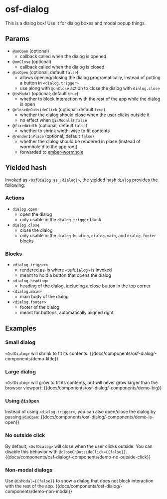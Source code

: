 # osf-dialog

This is a dialog box! Use it for dialog boxes and modal popup things.

## Params
* `@onOpen` (optional)
    * callback called when the dialog is opened
* `@onClose` (optional)
    * callback called when the dialog is closed
* `@isOpen` (optional; default `false`)
    * allows opening/closing the dialog programatically, instead of putting a button in `<dialog.trigger>`
    * use along with `@onClose` action to close the dialog with `dialog.close`
* `@isModal` (optional; default `true`)
    * whether to block interaction with the rest of the app while the dialog is open
* `@closeOnOutsideClick` (optional; default `true`)
    * whether the dialog should close when the user clicks outside it
    * no effect when `@isModal` is `false`
* `@fixedWidth` (optional; default `false`)
    * whether to shrink width-wise to fit contents
* `@renderInPlace` (optional; default `false`)
    * whether the dialog should be rendered in place (instead of wormhole'd to the app root)
    * forwarded to [ember-wormhole](https://github.com/yapplabs/ember-wormhole#can-i-render-in-place-ie-unwormhole)

## Yielded hash
Invoked as `<OsfDialog as |dialog|>`, the yielded hash `dialog` provides the following:

### Actions
* `dialog.open`
    * open the dialog
    * only usable in the `dialog.trigger` block
* `dialog.close`
    * close the dialog
    * only usable in the `dialog.heading`, `dialog.main`, and `dialog.footer` blocks

### Blocks
* `<dialog.trigger>`
    * rendered as-is where `<OsfDialog>` is invoked
    * meant to hold a button that opens the dialog
* `<dialog.heading>`
    * heading of the dialog, including a close button in the top corner
* `<dialog.main>`
    * main body of the dialog
* `<dialog.footer>`
    * footer of the dialog
    * meant for buttons, automatically aligned right

## Examples

### Small dialog
`<OsfDialog>` will shrink to fit its contents:
{{docs/components/osf-dialog/-components/demo-little}}

### Large dialog
`<OsfDialog>` will grow to fit its contents, but will never grow larger than the browser viewport:
{{docs/components/osf-dialog/-components/demo-big}}

### Using `@isOpen`
Instead of using `<dialog.trigger>`, you can also open/close the dialog by passing `@isOpen`:
{{docs/components/osf-dialog/-components/demo-is-open}}

### No outside click
By default, `<OsfDialog>` will close when the user clicks outside. You can disable this behavior
with `@closeOnOutsideClick={{false}}`.
{{docs/components/osf-dialog/-components/demo-no-outside-click}}

### Non-modal dialogs
Use `@isModal={{false}}` to show a dialog that does not block interaction with the rest of the app.
{{docs/components/osf-dialog/-components/demo-non-modal}}
